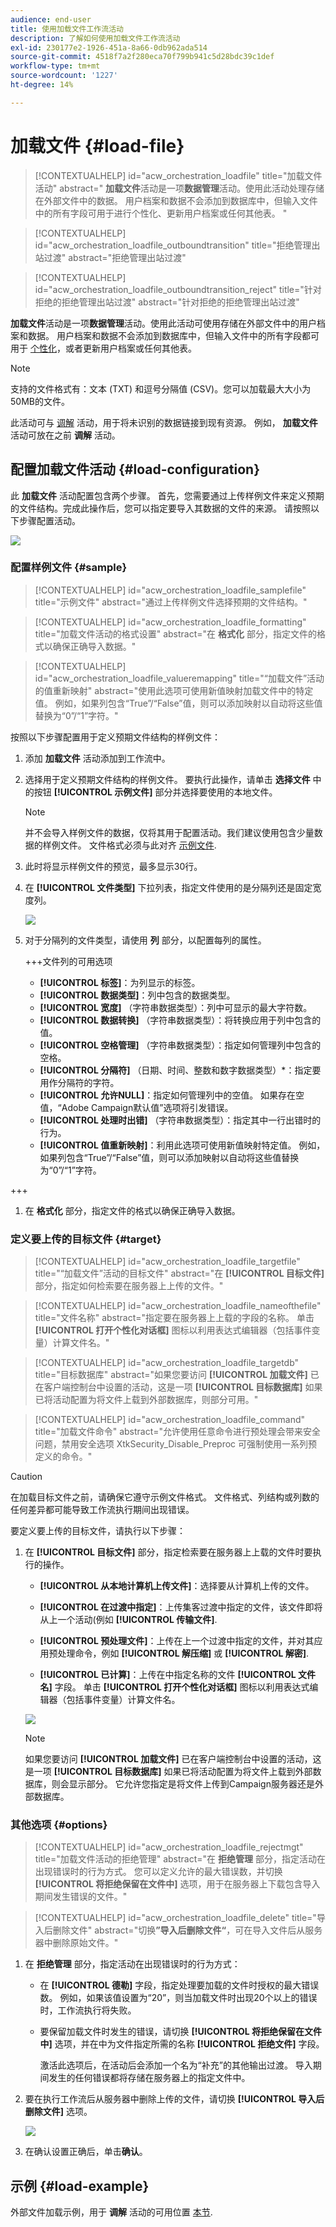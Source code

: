 ```yaml
---
audience: end-user
title: 使用加载文件工作流活动
description: 了解如何使用加载文件工作流活动
exl-id: 230177e2-1926-451a-8a66-0db962ada514
source-git-commit: 4518f7a2f280eca70f799b941c5d28bdc39c1def
workflow-type: tm+mt
source-wordcount: '1227'
ht-degree: 14%

---
```


# 加载文件 {#load-file}

>[!CONTEXTUALHELP]
>id="acw_orchestration_loadfile"
>title="加载文件活动"
>abstract=" **加载文件**&#x200B;活动是一项&#x200B;**数据管理**&#x200B;活动。使用此活动处理存储在外部文件中的数据。 用户档案和数据不会添加到数据库中，但输入文件中的所有字段可用于进行个性化、更新用户档案或任何其他表。 "

>[!CONTEXTUALHELP]
>id="acw_orchestration_loadfile_outboundtransition"
>title="拒绝管理出站过渡"
>abstract="拒绝管理出站过渡"

>[!CONTEXTUALHELP]
>id="acw_orchestration_loadfile_outboundtransition_reject"
>title="针对拒绝的拒绝管理出站过渡"
>abstract="针对拒绝的拒绝管理出站过渡"


 **加载文件**&#x200B;活动是一项&#x200B;**数据管理**&#x200B;活动。使用此活动可使用存储在外部文件中的用户档案和数据。 用户档案和数据不会添加到数据库中，但输入文件中的所有字段都可用于 [个性化](../../personalization/gs-personalization.md)，或者更新用户档案或任何其他表。

>[!NOTE]
>支持的文件格式有：文本 (TXT) 和逗号分隔值 (CSV)。您可以加载最大大小为50MB的文件。

此活动可与 [调解](reconciliation.md) 活动，用于将未识别的数据链接到现有资源。 例如， **加载文件** 活动可放在之前 **调解** 活动。

## 配置加载文件活动 {#load-configuration}

此 **加载文件** 活动配置包含两个步骤。 首先，您需要通过上传样例文件来定义预期的文件结构。完成此操作后，您可以指定要导入其数据的文件的来源。 请按照以下步骤配置活动。

![](../assets/workflow-load-file.png)

### 配置样例文件 {#sample}

>[!CONTEXTUALHELP]
>id="acw_orchestration_loadfile_samplefile"
>title="示例文件"
>abstract="通过上传样例文件选择预期的文件结构。"

>[!CONTEXTUALHELP]
>id="acw_orchestration_loadfile_formatting"
>title="加载文件活动的格式设置"
>abstract="在 **格式化** 部分，指定文件的格式以确保正确导入数据。"

>[!CONTEXTUALHELP]
>id="acw_orchestration_loadfile_valueremapping"
>title="“加载文件”活动的值重新映射"
>abstract="使用此选项可使用新值映射加载文件中的特定值。 例如，如果列包含“True”/“False”值，则可以添加映射以自动将这些值替换为“0”/“1”字符。"

按照以下步骤配置用于定义预期文件结构的样例文件：

1. 添加 **加载文件** 活动添加到工作流中。

1. 选择用于定义预期文件结构的样例文件。 要执行此操作，请单击 **选择文件** 中的按钮 **[!UICONTROL 示例文件]** 部分并选择要使用的本地文件。

   >[!NOTE]
   >
   >并不会导入样例文件的数据，仅将其用于配置活动。我们建议使用包含少量数据的样例文件。 文件格式必须与此对齐 [示例文件](../../audience/file-audience.md#sample-file).

1. 此时将显示样例文件的预览，最多显示30行。

1. 在 **[!UICONTROL 文件类型]** 下拉列表，指定文件使用的是分隔列还是固定宽度列。

   ![](../assets/workflow-load-file-sample.png)

1. 对于分隔列的文件类型，请使用 **列** 部分，以配置每列的属性。

   +++文件列的可用选项

   * **[!UICONTROL 标签]**：为列显示的标签。
   * **[!UICONTROL 数据类型]**：列中包含的数据类型。
   * **[!UICONTROL 宽度]** （字符串数据类型）：列中可显示的最大字符数。
   * **[!UICONTROL 数据转换]** （字符串数据类型）：将转换应用于列中包含的值。
   * **[!UICONTROL 空格管理]** （字符串数据类型）：指定如何管理列中包含的空格。
   * **[!UICONTROL 分隔符]** （日期、时间、整数和数字数据类型）*：指定要用作分隔符的字符。
   * **[!UICONTROL 允许NULL]**：指定如何管理列中的空值。 如果存在空值，“Adobe Campaign默认值”选项将引发错误。
   * **[!UICONTROL 处理时出错]** （字符串数据类型）：指定其中一行出错时的行为。
   * **[!UICONTROL 值重新映射]**：利用此选项可使用新值映射特定值。 例如，如果列包含“True”/“False”值，则可以添加映射以自动将这些值替换为“0”/“1”字符。

+++

1. 在 **格式化** 部分，指定文件的格式以确保正确导入数据。

### 定义要上传的目标文件 {#target}

>[!CONTEXTUALHELP]
>id="acw_orchestration_loadfile_targetfile"
>title="“加载文件”活动的目标文件"
>abstract="在 **[!UICONTROL 目标文件]** 部分，指定如何检索要在服务器上上传的文件。"

>[!CONTEXTUALHELP]
>id="acw_orchestration_loadfile_nameofthefile"
>title="文件名称"
>abstract="指定要在服务器上上载的字段的名称。 单击 **[!UICONTROL 打开个性化对话框]** 图标以利用表达式编辑器（包括事件变量）计算文件名。"

>[!CONTEXTUALHELP]
>id="acw_orchestration_loadfile_targetdb"
>title="目标数据库"
>abstract="如果您要访问 **[!UICONTROL 加载文件]** 已在客户端控制台中设置的活动，这是一项 **[!UICONTROL 目标数据库]** 如果已将活动配置为将文件上载到外部数据库，则部分可用。"

>[!CONTEXTUALHELP]
>id="acw_orchestration_loadfile_command"
>title="加载文件命令"
>abstract="允许使用任意命令进行预处理会带来安全问题，禁用安全选项 XtkSecurity_Disable_Preproc 可强制使用一系列预定义的命令。"

>[!CAUTION]
>
>在加载目标文件之前，请确保它遵守示例文件格式。 文件格式、列结构或列数的任何差异都可能导致工作流执行期间出现错误。

要定义要上传的目标文件，请执行以下步骤：

1. 在 **[!UICONTROL 目标文件]** 部分，指定检索要在服务器上上载的文件时要执行的操作。

   * **[!UICONTROL 从本地计算机上传文件]**：选择要从计算机上传的文件。

   * **[!UICONTROL 在过渡中指定]**：上传集客过渡中指定的文件，该文件即将从上一个活动(例如 **[!UICONTROL 传输文件]**.

   * **[!UICONTROL 预处理文件]**：上传在上一个过渡中指定的文件，并对其应用预处理命令，例如 **[!UICONTROL 解压缩]** 或 **[!UICONTROL 解密]**.

   * **[!UICONTROL 已计算]**：上传在中指定名称的文件 **[!UICONTROL 文件名]** 字段。 单击 **[!UICONTROL 打开个性化对话框]** 图标以利用表达式编辑器（包括事件变量）计算文件名。

   ![](../assets/workflow-load-file-config.png)

   >[!NOTE]
   >
   >如果您要访问 **[!UICONTROL 加载文件]** 已在客户端控制台中设置的活动，这是一项 **[!UICONTROL 目标数据库]** 如果已将活动配置为将文件上载到外部数据库，则会显示部分。 它允许您指定是将文件上传到Campaign服务器还是外部数据库。

### 其他选项 {#options}

>[!CONTEXTUALHELP]
>id="acw_orchestration_loadfile_rejectmgt"
>title="加载文件活动的拒绝管理"
>abstract="在 **拒绝管理** 部分，指定活动在出现错误时的行为方式。 您可以定义允许的最大错误数，并切换 **[!UICONTROL 将拒绝保留在文件中]** 选项，用于在服务器上下载包含导入期间发生错误的文件。"

>[!CONTEXTUALHELP]
>id="acw_orchestration_loadfile_delete"
>title="导入后删除文件"
>abstract="切换&#x200B;**”导入后删除文件“**，可在导入文件后从服务器中删除原始文件。"


1. 在 **拒绝管理** 部分，指定活动在出现错误时的行为方式：

   * 在 **[!UICONTROL 德勒]** 字段，指定处理要加载的文件时授权的最大错误数。 例如，如果该值设置为“20”，则当加载文件时出现20个以上的错误时，工作流执行将失败。

   * 要保留加载文件时发生的错误，请切换 **[!UICONTROL 将拒绝保留在文件中]** 选项，并在中为文件指定所需的名称 **[!UICONTROL 拒绝文件]** 字段。

     激活此选项后，在活动后会添加一个名为“补充”的其他输出过渡。 导入期间发生的任何错误都将存储在服务器上的指定文件中。

1. 要在执行工作流后从服务器中删除上传的文件，请切换 **[!UICONTROL 导入后删除文件]** 选项。

   ![](../assets/workflow-load-file-options.png)

1. 在确认设置正确后，单击&#x200B;**确认**。

## 示例 {#load-example}

外部文件加载示例，用于 **调解** 活动的可用位置 [本节](reconciliation.md#reconciliation-example).
